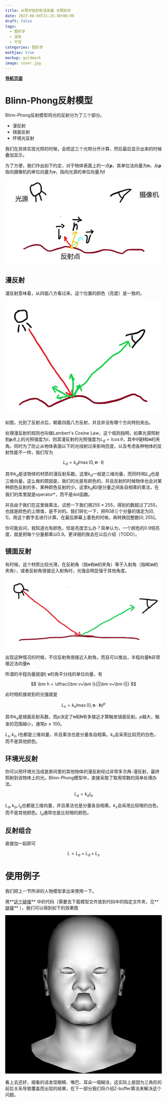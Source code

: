 ```yaml
---
title: 从零开始的软渲染器 光照初步
date: 2023-08-04T21:25:38+08:00
draft: false
tags:
  - 图形学
  - 渲染
  - 干货
categories: 图形学
mathjax: true
markup: goldmark
image: cover.jpg
---
```


<u>**[导航页面](../从零开始的软渲染器-导航/)**</u>

# Blinn-Phong反射模型

Blinn-Phong反射模型将光的反射分为了三个部分。

- 漫反射
- 镜面反射
- 环境光反射

我们在具体实现光照的时候，会把这三个光照分开计算，然后最后显示出来的时候叠加显示。

为了方便，我们作出如下约定，对于物体表面上的一点$\bm p$，其单位法向量为$\bm n$，从$\bm p$指向摄像机的单位向量为$\bm v$，指向光源的单位向量为$\bm l$

![3.jpg](3.jpg)

## 漫反射

漫反射意味着，从四面八方看过来，这个位置的颜色（亮度）是一致的。

![2.jpg](2.jpg)

如图，光到了反射点后，朝着四面八方反射，并且并没有哪个方向特别突出。

处理漫反射的规则也叫做Lambert's Cosine Law，这个规则指明，如果光源照射到$\bm p$点上的光照强度为$I$，则其漫反射的光照强度为$L_d=I\cos\theta$，其中$\theta$是$\bm l$和$\bm n$的夹角。同时为了防止从物体表面以下的光线射过来影响亮度，以及考虑各种物体的反射性能不一样，我们写为

$$
L_d = k_d I \max(0,\bm n\cdot\bm l)
$$

其中$k_d$是该物体的材质的漫反射系数。这里$k_d$一般是三维向量，而同时$I$和$L_d$也是三维向量。这么做的原因是，我们的光是有颜色的，并且反射的时候物体也会对某种颜色反射的多，某种颜色反射的少。这里$k_d$和$I$是分量之间各自相乘的乘法，在我们的库里就是operator*，而不是dot函数。

并且由于我们在这里做乘法，试想一下我们用$255\times255$，得到的数超过了$255$，也就是颜色的上限值，是不对的。我们转化一下，把$RGB$三个分量的值定为$[0,1]$，用这个数字去进行计算。在最后屏幕上着色的时候，再转换回整数$[0,255]$。

你可能会问，我知道光有颜色，但是亮度怎么办？简单认为，一个颜色的0.9倍亮度，就是把每个分量都乘以0.9。更详细的我会在以后介绍（TODO）。

## 镜面反射

有时候，这个材质比较光滑，在反射角（指$\bm v$和$\bm n$的夹角）等于入射角（指$\bm l$和$\bm n$的夹角），或者反射角很接近入射角时，光强会明显强于其他角度。

![4.jpg](4.jpg)

出现这种情况的时候，不仅反射角很接近入射角，而且可以推出，半程向量$\bm h$非常接近法向量$\bm n$

所谓的半程向量就是$\bm l,\bm v$的角平分线的单位向量，有

$$
\bm h = \dfrac{\bm v+\bm l}{||\bm v+\bm l||}
$$

此时相机接收到的光强就是

$$
L_s = k_s I \max(0,\bm n\cdot\bm h)^p
$$

其中$k_s$是镜面反射系数，而$p$决定了$\bm n$和$\bm h$有多接近才算触发镜面反射。$p$越大，触发的范围越小，通常$p\geq 100$。

$L_s,k_s,I$也都是三维向量，并且乘法也是分量各自相乘。$k_s$会采用比较亮的白色，而不是其他颜色。

## 环境光反射

你可以把环境光当成是房间里的其他物体的漫反射经过非常多次再-漫反射，最终照射到该物体上的光。Blinn-Phong模型中，直接采取了取用常数的简单处理办法。

$$
L_a = k_aI_a
$$

$L_a,k_a,I_a$也都是三维向量，并且乘法也是分量各自相乘。$k_s$会采用比较暗的白色，而不是其他颜色。$I_a$通常也是比较暗的颜色。

## 反射组合

直接加一起即可

$$
L = L_a+L_d+L_s
$$

# 使用例子

我们把上一节所讲的人物模型拿出来使用一下。

用**[这个链接](https://github.com/kegalas/oar/blob/main/tutorial/chapter5/src/main.cpp)** 中的代码（需要去下载模型文件放到代码中的指定文件夹，见**[链接](https://github.com/kegalas/oar/blob/main/tutorial/chapter5/obj/african_head.obj)** ），我们可以得到如下的效果图

![1.jpg](1.jpg)

看上去还好，细看的话发现眼睛、嘴巴、耳朵一塌糊涂，这实际上是因为三角形的前后关系导致覆盖而出现的结果，在下一部分我们将介绍Z-buffer算法来解决这个问题。
